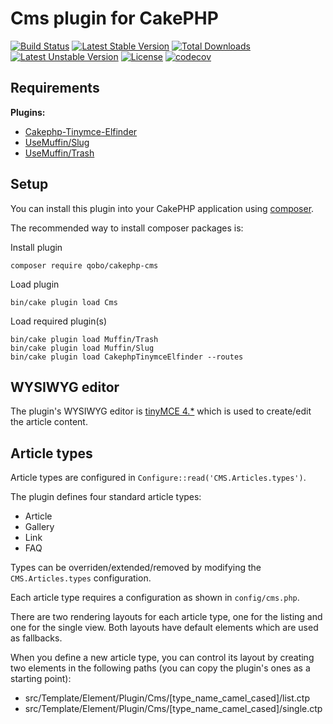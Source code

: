 # Cms plugin for CakePHP

[![Build Status](https://travis-ci.org/QoboLtd/cakephp-cms.svg?branch=master)](https://travis-ci.org/QoboLtd/cakephp-cms)
[![Latest Stable Version](https://poser.pugx.org/qobo/cakephp-cms/v/stable)](https://packagist.org/packages/qobo/cakephp-cms)
[![Total Downloads](https://poser.pugx.org/qobo/cakephp-cms/downloads)](https://packagist.org/packages/qobo/cakephp-cms)
[![Latest Unstable Version](https://poser.pugx.org/qobo/cakephp-cms/v/unstable)](https://packagist.org/packages/qobo/cakephp-cms)
[![License](https://poser.pugx.org/qobo/cakephp-cms/license)](https://packagist.org/packages/qobo/cakephp-cms)
[![codecov](https://codecov.io/gh/QoboLtd/cakephp-cms/branch/master/graph/badge.svg)](https://codecov.io/gh/QoboLtd/cakephp-cms)

## Requirements

**Plugins:**
- [Cakephp-Tinymce-Elfinder](https://github.com/hashmode/cakephp-tinymce-elfinder)
- [UseMuffin/Slug](https://github.com/UseMuffin/Slug)
- [UseMuffin/Trash](https://github.com/UseMuffin/Trash)

## Setup

You can install this plugin into your CakePHP application using [composer](http://getcomposer.org).

The recommended way to install composer packages is:

Install plugin
```
composer require qobo/cakephp-cms
```

Load plugin
```
bin/cake plugin load Cms
```

Load required plugin(s)
```
bin/cake plugin load Muffin/Trash
bin/cake plugin load Muffin/Slug
bin/cake plugin load CakephpTinymceElfinder --routes
```

## WYSIWYG editor

The plugin's WYSIWYG editor is [tinyMCE 4.*](https://www.tinymce.com) which is used to create/edit the article content.

## Article types

Article types are configured in `Configure::read('CMS.Articles.types')`.

The plugin defines four standard article types:
- Article
- Gallery
- Link
- FAQ

Types can be overriden/extended/removed by modifying the `CMS.Articles.types` configuration.

Each article type requires a configuration as shown in `config/cms.php`.

There are two rendering layouts for each article type, one for the listing and one for the single view. Both layouts have default elements which are used as fallbacks.

When you define a new article type, you can control its layout by creating two elements in the following paths (you can copy the plugin's ones as a starting point):
- src/Template/Element/Plugin/Cms/[type_name_camel_cased]/list.ctp
- src/Template/Element/Plugin/Cms/[type_name_camel_cased]/single.ctp